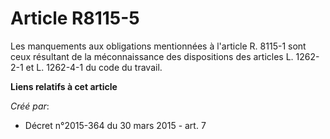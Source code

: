 # Article R8115-5

Les manquements aux obligations mentionnées à l'article R. 8115-1 sont ceux résultant de la méconnaissance des dispositions
des articles L. 1262-2-1 et L. 1262-4-1 du code du travail.

**Liens relatifs à cet article**

_Créé par_:

  - Décret n°2015-364 du 30 mars 2015 - art. 7
